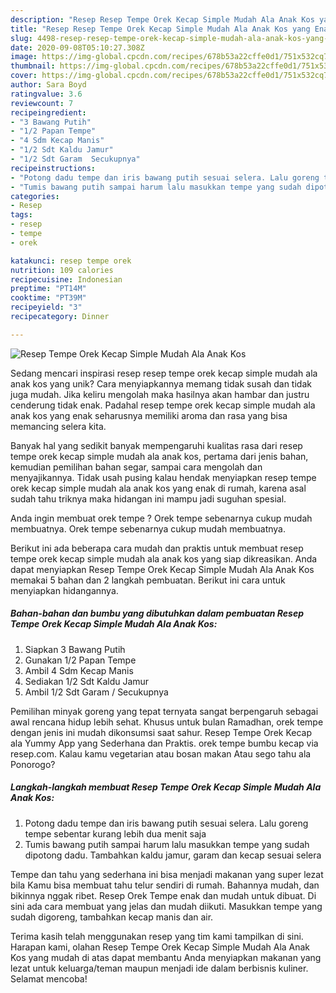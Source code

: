 ```yaml
---
description: "Resep Resep Tempe Orek Kecap Simple Mudah Ala Anak Kos yang Enak"
title: "Resep Resep Tempe Orek Kecap Simple Mudah Ala Anak Kos yang Enak"
slug: 4498-resep-resep-tempe-orek-kecap-simple-mudah-ala-anak-kos-yang-enak
date: 2020-09-08T05:10:27.308Z
image: https://img-global.cpcdn.com/recipes/678b53a22cffe0d1/751x532cq70/resep-tempe-orek-kecap-simple-mudah-ala-anak-kos-foto-resep-utama.jpg
thumbnail: https://img-global.cpcdn.com/recipes/678b53a22cffe0d1/751x532cq70/resep-tempe-orek-kecap-simple-mudah-ala-anak-kos-foto-resep-utama.jpg
cover: https://img-global.cpcdn.com/recipes/678b53a22cffe0d1/751x532cq70/resep-tempe-orek-kecap-simple-mudah-ala-anak-kos-foto-resep-utama.jpg
author: Sara Boyd
ratingvalue: 3.6
reviewcount: 7
recipeingredient:
- "3 Bawang Putih"
- "1/2 Papan Tempe"
- "4 Sdm Kecap Manis"
- "1/2 Sdt Kaldu Jamur"
- "1/2 Sdt Garam  Secukupnya"
recipeinstructions:
- "Potong dadu tempe dan iris bawang putih sesuai selera. Lalu goreng tempe sebentar kurang lebih dua menit saja"
- "Tumis bawang putih sampai harum lalu masukkan tempe yang sudah dipotong dadu. Tambahkan kaldu jamur, garam dan kecap sesuai selera"
categories:
- Resep
tags:
- resep
- tempe
- orek

katakunci: resep tempe orek 
nutrition: 109 calories
recipecuisine: Indonesian
preptime: "PT14M"
cooktime: "PT39M"
recipeyield: "3"
recipecategory: Dinner

---
```



![Resep Tempe Orek Kecap Simple Mudah Ala Anak Kos](https://img-global.cpcdn.com/recipes/678b53a22cffe0d1/751x532cq70/resep-tempe-orek-kecap-simple-mudah-ala-anak-kos-foto-resep-utama.jpg)

Sedang mencari inspirasi resep resep tempe orek kecap simple mudah ala anak kos yang unik? Cara menyiapkannya memang tidak susah dan tidak juga mudah. Jika keliru mengolah maka hasilnya akan hambar dan justru cenderung tidak enak. Padahal resep tempe orek kecap simple mudah ala anak kos yang enak seharusnya memiliki aroma dan rasa yang bisa memancing selera kita.

Banyak hal yang sedikit banyak mempengaruhi kualitas rasa dari resep tempe orek kecap simple mudah ala anak kos, pertama dari jenis bahan, kemudian pemilihan bahan segar, sampai cara mengolah dan menyajikannya. Tidak usah pusing kalau hendak menyiapkan resep tempe orek kecap simple mudah ala anak kos yang enak di rumah, karena asal sudah tahu triknya maka hidangan ini mampu jadi suguhan spesial.

Anda ingin membuat orek tempe ? Orek tempe sebenarnya cukup mudah membuatnya. Orek tempe sebenarnya cukup mudah membuatnya.


Berikut ini ada beberapa cara mudah dan praktis untuk membuat resep tempe orek kecap simple mudah ala anak kos yang siap dikreasikan. Anda dapat menyiapkan Resep Tempe Orek Kecap Simple Mudah Ala Anak Kos memakai 5 bahan dan 2 langkah pembuatan. Berikut ini cara untuk menyiapkan hidangannya.

<!--inarticleads1-->

##### Bahan-bahan dan bumbu yang dibutuhkan dalam pembuatan Resep Tempe Orek Kecap Simple Mudah Ala Anak Kos:

1. Siapkan 3 Bawang Putih
1. Gunakan 1/2 Papan Tempe
1. Ambil 4 Sdm Kecap Manis
1. Sediakan 1/2 Sdt Kaldu Jamur
1. Ambil 1/2 Sdt Garam / Secukupnya


Pemilihan minyak goreng yang tepat ternyata sangat berpengaruh sebagai awal rencana hidup lebih sehat. Khusus untuk bulan Ramadhan, orek tempe dengan jenis ini mudah dikonsumsi saat sahur. Resep Tempe Orek Kecap ala Yummy App yang Sederhana dan Praktis. orek tempe bumbu kecap via resep.com. Kalau kamu vegetarian atau bosan makan Atau sego tahu ala Ponorogo? 

<!--inarticleads2-->

##### Langkah-langkah membuat Resep Tempe Orek Kecap Simple Mudah Ala Anak Kos:

1. Potong dadu tempe dan iris bawang putih sesuai selera. Lalu goreng tempe sebentar kurang lebih dua menit saja
1. Tumis bawang putih sampai harum lalu masukkan tempe yang sudah dipotong dadu. Tambahkan kaldu jamur, garam dan kecap sesuai selera


Tempe dan tahu yang sederhana ini bisa menjadi makanan yang super lezat bila Kamu bisa membuat tahu telur sendiri di rumah. Bahannya mudah, dan bikinnya nggak ribet. Resep Orek Tempe enak dan mudah untuk dibuat. Di sini ada cara membuat yang jelas dan mudah diikuti. Masukkan tempe yang sudah digoreng, tambahkan kecap manis dan air. 

Terima kasih telah menggunakan resep yang tim kami tampilkan di sini. Harapan kami, olahan Resep Tempe Orek Kecap Simple Mudah Ala Anak Kos yang mudah di atas dapat membantu Anda menyiapkan makanan yang lezat untuk keluarga/teman maupun menjadi ide dalam berbisnis kuliner. Selamat mencoba!
